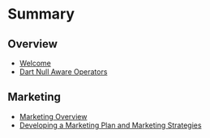 # Summary

## Overview

* [Welcome](README.md)
* [Dart Null Aware Operators](methods.md)

## Marketing

* [Marketing Overview](marketing.md)
* [Developing a Marketing Plan and Marketing Strategies](developing-a-marketing-plan-and-marketing-strategies.md)


